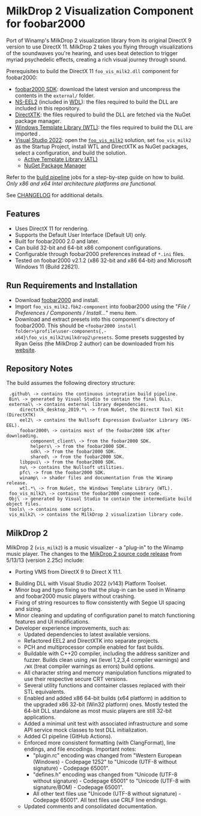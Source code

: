 # MilkDrop 2 Visualization Component for foobar2000

Port of Winamp's MilkDrop 2 visualization library from its original DirectX 9 version to use DirectX 11.
MilkDrop 2 takes you flying through visualizations of the soundwaves you're hearing, and uses beat detection to trigger myriad psychedelic effects, creating a rich visual journey through sound.

Prerequisites to build the DirectX 11 `foo_vis_milk2.dll` component for foobar2000:

- [foobar2000 SDK](https://www.foobar2000.org/SDK): download the latest version and uncompress the contents in the `external/` folder.
- [NS-EEL2](https://github.com/justinfrankel/WDL/tree/main/WDL/eel2) (included in [WDL](https://www.cockos.com/wdl/)): the files required to build the DLL are included in this repository.
- [DirectXTK](https://github.com/Microsoft/DirectXTK): the files required to build the DLL are fetched via the NuGet package manager.
- [Windows Template Library (WTL)](https://wtl.sourceforge.io/): the files required to build the DLL are imported .
- [Visual Studio 2022](https://visualstudio.microsoft.com/vs/): open the [`foo_vis_milk2`](foo_vis_milk2.sln) solution, set `foo_vis_milk2` as the Startup Project, install WTL and DirectXTK as NuGet packages, select a configuration, and build the solution.
  - [Active Template Library (ATL)](https://learn.microsoft.com/en-us/cpp/mfc/mfc-and-atl)
  - [NuGet Package Manager](https://www.nuget.org/)

Refer to the [build pipeline](.github/workflows/build.yml) jobs for a step-by-step guide on how to build. _Only x86 and x64 Intel architecture platforms are functional._

See [CHANGELOG](CHANGELOG.md) for additional details.

## Features

- Uses DirectX 11 for rendering.
- Supports the Default User Interface (Default UI) only.
- Built for foobar2000 2.0 and later.
- Can build 32-bit and 64-bit x86 component configurations.
- Configurable through foobar2000 preferences instead of `*.ini` files.
- Tested on foobar2000 v2.1.2 (x86 32-bit and x86 64-bit) and Microsoft Windows 11 (Build 22621).

## Run Requirements and Installation

- Download [foobar2000](https://www.foobar2000.org/download) and install.
- Import `foo_vis_milk2.fbk2-component` into foobar2000 using the "*File / Preferences / Components / Install...*" menu item.
- Download and extract presets into this component's directory of foobar2000. This should be `<foobar2000 install folder>\profile\user-components{,-x64}\foo_vis_milk2\milkdrop2\presets`. Some presets suggested by Ryan Geiss (the MilkDrop 2 author) can be downloaded from his [website](https://www.geisswerks.com/milkdrop/).

## Repository Notes

The build assumes the following directory structure:

```text
 .github\ -> contains the continuous integration build pipeline.
 Bin\ -> generated by Visual Studio to contain the final DLLs.
 external\ -> contains external library dependencies.
     directxtk_desktop_2019.*\ -> from NuGet, the DirectX Tool Kit (DirectXTK)
     eel2\ -> contains the Nullsoft Expression Evaluator Library (NS-EEL).
     foobar2000\ -> contains most of the foobar2000 SDK after downloading.
         component_client\ -> from the foobar2000 SDK.
         helpers\ -> from the foobar2000 SDK.
         sdk\ -> from the foobar2000 SDK.
         shared\ -> from the foobar2000 SDK.
     libppui\ -> from the foobar2000 SDK.
     nu\ -> contains the Nullsoft utilities.
     pfc\ -> from the foobar2000 SDK.
     winamp\ -> shader files and documentation from the Winamp release.
     wtl.*\ -> from NuGet, the Windows Template Library (WTL).
 foo_vis_milk2\ -> contains the foobar2000 component code.
 Obj\ -> generated by Visual Studio to contain the intermediate build object files.
 tools\ -> contains some scripts.
 vis_milk2\ -> contains the MilkDrop 2 visualization library code.
```

## MilkDrop 2

MilkDrop 2 (`vis_milk2`) is a music visualizer - a "plug-in" to the Winamp music player. The changes to the [MilkDrop 2 source code release](https://sourceforge.net/projects/milkdrop2/) from 5/13/13 (version 2.25c) include:

- Porting VMS from DirectX 9 to Direct X 11.1.
<!--- Porting text layout and rendering from D3DX9 and GDI to DirectWrite and Direct2D, respectively.-->
- Building DLL with Visual Studio 2022 (v143) Platform Toolset.
- Minor bug and typo fixing so that the plug-in can be used in Winamp and foobar2000 music players without crashing.
- Fixing of string resources to flow consistently with Segoe UI spacing and sizing.
- Minor cleaning and updating of configuration panel to match functioning features and UI modifications.
- Developer experience improvements, such as:
  - Updated dependencies to latest available versions.
  - Refactored EEL2 and DirectXTK into separate projects.
  - PCH and multiprocessor compile enabled for fast builds.
  - Buildable with C++20 compiler, including the address sanitizer and fuzzer. Builds clean using `/W4` (level 1,2,3,4 compiler warnings) and `/WX` (treat compiler warnings as errors) build options.
  - All character string and memory manipulation functions migrated to use their respective secure CRT versions.
  - Several utility functions and container classes replaced with their STL equivalents.
  - Enabled and added x86 64-bit builds (x64 platform) in addition to the upgraded x86 32-bit (Win32 platform) ones. Mostly tested the 64-bit DLL standalone as most music players are still 32-bit applications.
  - Added a minimal unit test with associated infrastructure and some API service mock classes to test DLL initialization.
  - Added CI pipeline (GitHub Actions).
  - Enforced more consistent formatting (with ClangFormat), line endings, and file encodings. Important notes:
    - "plugin.rc" encoding was changed from "Western European (Windows) - Codepage 1252" to "Unicode (UTF-8 without signature) - Codepage 65001".
    - "defines.h" encoding was changed from "Unicode (UTF-8 without signature) - Codepage 65001" to "Unicode (UTF-8 with signature/BOM) - Codepage 65001".
    - All other text files use "Unicode (UTF-8 without signature) - Codepage 65001". All text files use CRLF line endings.
  - Updated comments and consolidated documentation.